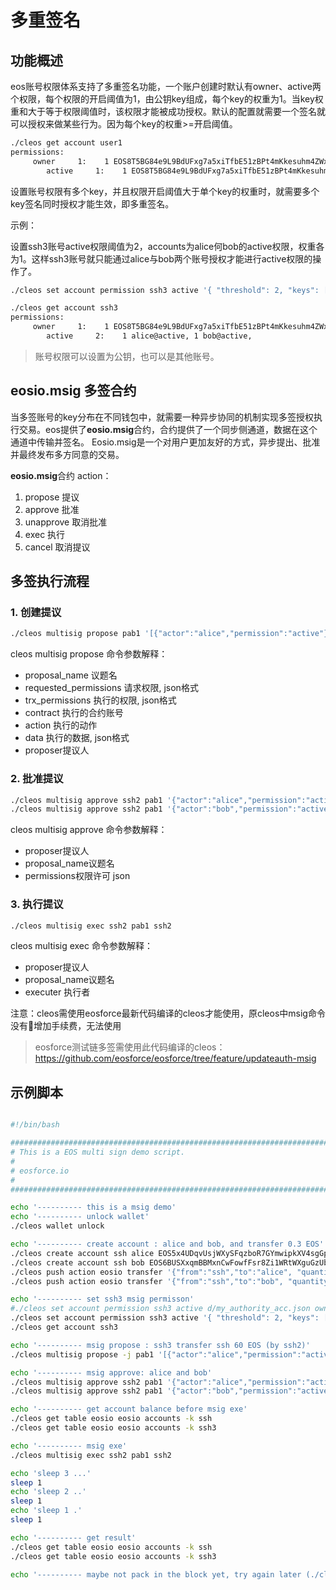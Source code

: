 # 多重签名

## 功能概述

eos账号权限体系支持了多重签名功能，一个账户创建时默认有owner、active两个权限，每个权限的开启阈值为1，由公钥key组成，每个key的权重为1。当key权重和大于等于权限阈值时，该权限才能被成功授权。默认的配置就需要一个签名就可以授权来做某些行为。因为每个key的权重>=开启阈值。

```bash
./cleos get account user1
permissions:
     owner     1:    1 EOS8T5BG84e9L9BdUFxg7a5xiTfbE51zBPt4mKkesuhm4ZWx7jAe5
        active     1:    1 EOS8T5BG84e9L9BdUFxg7a5xiTfbE51zBPt4mKkesuhm4ZWx7jAe5
```

设置账号权限有多个key，并且权限开启阈值大于单个key的权重时，就需要多个key签名同时授权才能生效，即多重签名。

示例：

设置ssh3账号active权限阈值为2，accounts为alice何bob的active权限，权重各为1。这样ssh3账号就只能通过alice与bob两个账号授权才能进行active权限的操作了。

```bash
./cleos set account permission ssh3 active '{ "threshold": 2, "keys": [], "accounts":[ { "permission": { "actor": "alice", "permission": "active" }, "weight": 1 }, { "permission": { "actor": "bob", "permission": "active" }, "weight": 1 } ] }' owner

./cleos get account ssh3
permissions:
     owner     1:    1 EOS8T5BG84e9L9BdUFxg7a5xiTfbE51zBPt4mKkesuhm4ZWx7jAe5
        active     2:    1 alice@active, 1 bob@active,
```

> 账号权限可以设置为公钥，也可以是其他账号。

## eosio.msig 多签合约

当多签账号的key分布在不同钱包中，就需要一种异步协同的机制实现多签授权执行交易。eos提供了**eosio.msig**合约，合约提供了一个同步侧通道，数据在这个通道中传输并签名。 Eosio.msig是一个对用户更加友好的方式，异步提出、批准并最终发布多方同意的交易。

**eosio.msig**合约 action：

1. propose 提议
2. approve 批准 
3. unapprove 取消批准
4. exec 执行
5. cancel 取消提议

## 多签执行流程

### 1. 创建提议

```bash
./cleos multisig propose pab1 '[{"actor":"alice","permission":"active"},{"actor":"bob","permission":"active"}]' '[{"actor":"ssh3","permission":"active"}]' eosio transfer '{"from":"ssh3","to":"ssh","quantity":"66.0000 EOS","memo":"msig transfer"}' ssh2
```

cleos multisig propose 命令参数解释：

- proposal_name 议题名
- requested_permissions 请求权限, json格式
- trx_permissions 执行的权限, json格式
- contract 执行的合约账号
- action 执行的动作
- data 执行的数据, json格式
- proposer提议人

### 2. 批准提议

```bash
./cleos multisig approve ssh2 pab1 '{"actor":"alice","permission":"active"}' -p alice@active
./cleos multisig approve ssh2 pab1 '{"actor":"bob","permission":"active"}' -p bob@active
```

cleos multisig approve 命令参数解释：

- proposer提议人
- proposal_name议题名
- permissions权限许可 json

### 3. 执行提议

```bash
./cleos multisig exec ssh2 pab1 ssh2
```

cleos multisig exec 命令参数解释：

- proposer提议人
- proposal_name议题名
- executer 执行者

注意：cleos需使用eosforce最新代码编译的cleos才能使用，原cleos中msig命令没有增加手续费，无法使用

> eosforce测试链多签需使用此代码编译的cleos： https://github.com/eosforce/eosforce/tree/feature/updateauth-msig
## 示例脚本

```bash

#!/bin/bash

##########################################################################
# This is a EOS multi sign demo script.
#
# eosforce.io
#
##########################################################################

echo '---------- this is a msig demo'
echo '---------- unlock wallet'
./cleos wallet unlock

echo '---------- create account : alice and bob, and transfer 0.3 EOS'
./cleos create account ssh alice EOS5x4UDqvUsjWXySFqzboR7GYmwipkXV4sgGpgDRqouzd7NprQ5m
./cleos create account ssh bob EOS6BUSXxqmBBMxnCwFowfFsr8Zi1WRtWXguGzUb9oGGpueMSaJbx
./cleos push action eosio transfer '{"from":"ssh","to":"alice", "quantity":"0.3000 EOS", "memo":""}' -p ssh@active
./cleos push action eosio transfer '{"from":"ssh","to":"bob", "quantity":"0.3000 EOS", "memo":""}' -p ssh@active

echo '---------- set ssh3 msig permisson'
#./cleos set account permission ssh3 active d/my_authority_acc.json owner
./cleos set account permission ssh3 active '{ "threshold": 2, "keys": [], "accounts":[ { "permission": { "actor": "alice", "permission": "active" }, "weight": 1 }, { "permission": { "actor": "bob", "permission": "active" }, "weight": 1 } ] }' owner
./cleos get account ssh3

echo '---------- msig propose : ssh3 transfer ssh 60 EOS (by ssh2)'
./cleos multisig propose -j pab1 '[{"actor":"alice","permission":"active"},{"actor":"bob","permission":"active"}]' '[{"actor":"ssh3","permission":"active"}]' eosio transfer '{"from":"ssh3","to":"ssh","quantity":"66.0000 EOS","memo":"msig transfer"}' ssh2

echo '---------- msig approve: alice and bob'
./cleos multisig approve ssh2 pab1 '{"actor":"alice","permission":"active"}' -p alice@active
./cleos multisig approve ssh2 pab1 '{"actor":"bob","permission":"active"}' -p bob@active

echo '---------- get account balance before msig exe'
./cleos get table eosio eosio accounts -k ssh
./cleos get table eosio eosio accounts -k ssh3

echo '---------- msig exe'
./cleos multisig exec ssh2 pab1 ssh2

echo 'sleep 3 ...'
sleep 1
echo 'sleep 2 ..'
sleep 1
echo 'sleep 1 .'
sleep 1

echo '---------- get result'
./cleos get table eosio eosio accounts -k ssh
./cleos get table eosio eosio accounts -k ssh3

echo '---------- maybe not pack in the block yet, try again later (./cleos get table eosio eosio accounts -k ssh)'


```